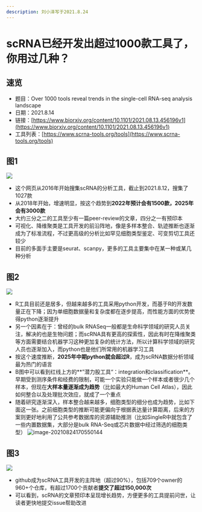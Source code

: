 ```yaml
---
description: 刘小泽写于2021.8.24
---
```


# scRNA已经开发出超过1000款工具了，你用过几种？

## 速览

* 题目：Over 1000 tools reveal trends in the single-cell RNA-seq analysis landscape
* 日期：2021.8.14
* 链接：[https://www.biorxiv.org/content/10.1101/2021.08.13.456196v1](https://www.biorxiv.org/content/10.1101/2021.08.13.456196v1)
* 工具列表：[https://www.scrna-tools.org/tools](https://www.scrna-tools.org/tools)

## 图1

![](https://jieandze1314-1255603621.cos.ap-guangzhou.myqcloud.com/blog/2021-08-24-083308.png)

* 这个网页从2016年开始搜集scRNA的分析工具，截止到2021.8.12，搜集了1027款
* 从2018年开始，增速明显，按这个趋势到**2022年预计会有1500款，2025年会有3000款**
* 大约三分之二的工具至少有一篇peer-review的文章，四分之一有预印本
* 可视化、降维聚类是工具开发的前沿阵地，像是多样本整合、轨迹推断也逐渐成为了标准流程，不过更高级的分析比如罕见细胞类型鉴定、可变剪切工具还较少
* 目前的多面手主要是seurat、scanpy，更多的工具主要集中在某一种或某几种分析

## 图2

![](https://jieandze1314-1255603621.cos.ap-guangzhou.myqcloud.com/blog/2021-08-24-084554.png)

* R工具目前还是居多，但越来越多的工具采用python开发，而基于R的开发数量正在下降；因为单细胞数据量和复杂度都在逐步提高，而性能方面的优势使得python逐渐提升
* 另一个因素在于：曾经的bulk RNASeq一般都是生命科学领域的研究人员关注，解决的也是生物问题；而scRNA具有更高的探索性，因此有时在降维聚类等方面需要结合机器学习这种更加复杂的统计方法，所以计算科学领域的研究人员也逐渐加入，而python也是他们所常用的机器学习工具
* 按这个速度推断，**2025年中期python就会超过R**，成为scRNA数据分析领域最为热门的语言
* B图中可以看到红线上方的**”潜力股工具“：integration和classification**。早期受到测序条件和经费的限制，可能一个实验只能做一个样本或者很少几个样本，但现在**大样本量逐渐成为趋势**（比如最大的Human Cell Atlas），因此如何整合以及处理批次效应，就成了一个重点
* 随着研究逐渐深入，样本整合越来越多，细胞类型的细分也成为趋势，比如下面这一张。之前细胞类型的推断可能更偏向于根据表达量计算距离，后来的方案则更好地利用了公共参考数据库的资源辅助推测（比如SingleR中就包含了一些内置数据集，大部分是bulk RNA-Seq或芯片数据中经过筛选的细胞类型） ![image-20210824170550144](https://jieandze1314-1255603621.cos.ap-guangzhou.myqcloud.com/blog/2021-08-24-090550.png)

## 图3

![](https://jieandze1314-1255603621.cos.ap-guangzhou.myqcloud.com/blog/2021-08-24-091304.png)

* github成为scRNA工具开发的主阵地（超过90%），包括709个owner的960+个仓库，有超过1700个贡献者**提交了超过150,000次**
* 可以看到，scRNA的文章预印本呈现增长趋势，方便更多的工具提前问世，让读者更快地提交issue帮助改进

